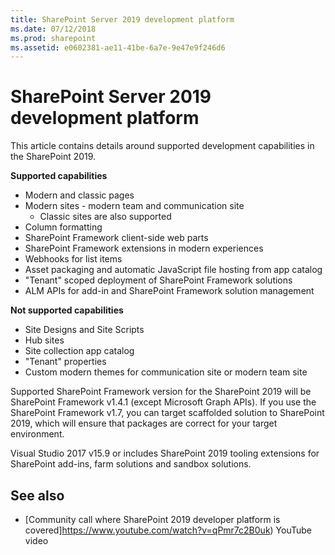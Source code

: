 ```yaml
---
title: SharePoint Server 2019 development platform
ms.date: 07/12/2018
ms.prod: sharepoint
ms.assetid: e0602381-ae11-41be-6a7e-9e47e9f246d6
---
```


# SharePoint Server 2019 development platform

This article contains details around supported development capabilities in the SharePoint 2019.

**Supported capabilities**

* Modern and classic pages
* Modern sites - modern team and communication site
    * Classic sites are also supported
* Column formatting
* SharePoint Framework client-side web parts
* SharePoint Framework extensions in modern experiences
* Webhooks for list items
* Asset packaging and automatic JavaScript file hosting from app catalog
* "Tenant" scoped deployment of SharePoint Framework solutions
* ALM APIs for add-in and SharePoint Framework solution management

**Not supported capabilities**

* Site Designs and Site Scripts
* Hub sites
* Site collection app catalog
* "Tenant" properties
* Custom modern themes for communication site or modern team site

Supported SharePoint Framework version for the SharePoint 2019 will be SharePoint Framework v1.4.1 (except Microsoft Graph APIs). If you use the SharePoint Framework v1.7, you can target scaffolded solution to SharePoint 2019, which will ensure that packages are correct for your target environment.

Visual Studio 2017 v15.9 or includes SharePoint 2019 tooling extensions for SharePoint add-ins, farm solutions and sandbox solutions. 

## See also

- [Community call where SharePoint 2019 developer platform is covered]https://www.youtube.com/watch?v=qPmr7c2B0uk) YouTube video
